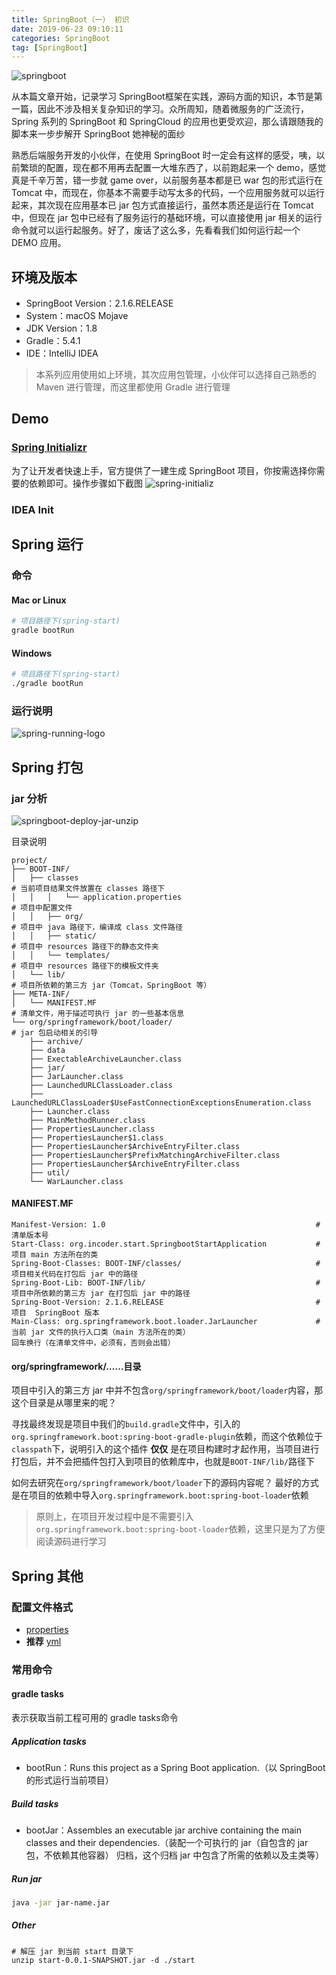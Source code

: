 ```yaml
---
title: SpringBoot（一） 初识
date: 2019-06-23 09:10:11
categories: SpringBoot
tag: [SpringBoot]
---
```


![springboot](https://res.cloudinary.com/incoder/image/upload/v1561900597/blog/springboot.jpg)

从本篇文章开始，记录学习 SpringBoot框架在实践，源码方面的知识，本节是第一篇，因此不涉及相关复杂知识的学习。众所周知，随着微服务的广泛流行，Spring 系列的 SpringBoot 和 SpringCloud 的应用也更受欢迎，那么请跟随我的脚本来一步步解开 SpringBoot 她神秘的面纱

<!-- more -->

熟悉后端服务开发的小伙伴，在使用 SpringBoot 时一定会有这样的感受，咦，以前繁琐的配置，现在都不用再去配置一大堆东西了，以前跑起来一个 demo，感觉真是千辛万苦，错一步就 game over，以前服务基本都是已 war 包的形式运行在 Tomcat 中，而现在，你基本不需要手动写太多的代码，一个应用服务就可以运行起来，其次现在应用基本已 jar 包方式直接运行，虽然本质还是运行在 Tomcat 中，但现在 jar 包中已经有了服务运行的基础环境，可以直接使用 jar 相关的运行命令就可以运行起服务。好了，废话了这么多，先看看我们如何运行起一个 DEMO 应用。

## 环境及版本
* SpringBoot Version：2.1.6.RELEASE
* System：macOS Mojave
* JDK Version：1.8
* Gradle：5.4.1
* IDE：IntelliJ IDEA

>本系列应用使用如上环境，其次应用包管理，小伙伴可以选择自己熟悉的 Maven 进行管理，而这里都使用 Gradle 进行管理

## Demo

### [Spring Initializr](https://start.spring.io)

为了让开发者快速上手，官方提供了一建生成 SpringBoot 项目，你按需选择你需要的依赖即可。操作步骤如下截图
![spring-initializ](https://res.cloudinary.com/incoder/image/upload/v1561906733/blog/spring-initializr.png)

### IDEA Init


## Spring 运行

### 命令

#### Mac or Linux

```bash
# 项目路径下(spring-start)
gradle bootRun
```

#### Windows

```bash
# 项目路径下(spring-start)
./gradle bootRun
```

### 运行说明

![spring-running-logo](https://res.cloudinary.com/incoder/image/upload/v1562167001/blog/spring-running-logo.png)


## Spring 打包

### jar 分析

![springboot-deploy-jar-unzip](https://res.cloudinary.com/incoder/image/upload/v1561259381/blog/springboot-deploy-jar-unzip.png)

目录说明
```
project/
├── BOOT-INF/                                                                   
│   ├── classes                                                                 # 当前项目结果文件放置在 classes 路径下
│   │   │   └── application.properties                                          # 项目中配置文件
│   │   ├── org/                                                                # 项目中 java 路径下，编译成 class 文件路径
│   │   ├── static/                                                             # 项目中 resources 路径下的静态文件夹
│   │   └── templates/                                                          # 项目中 resources 路径下的模板文件夹
│   └── lib/                                                                    # 项目所依赖的第三方 jar（Tomcat，SpringBoot 等）
├── META-INF/                                                                   
│   └── MANIFEST.MF                                                             # 清单文件，用于描述可执行 jar 的一些基本信息
└── org/springframework/boot/loader/                                            # jar 包启动相关的引导
    ├── archive/
    ├── data
    ├── ExectableArchiveLauncher.class
    ├── jar/
    ├── JarLauncher.class
    ├── LaunchedURLClassLoader.class
    ├── LaunchedURLClassLoader$UseFastConnectionExceptionsEnumeration.class
    ├── Launcher.class
    ├── MainMethodRunner.class
    ├── PropertiesLauncher.class
    ├── PropertiesLauncher$1.class
    ├── PropertiesLauncher$ArchiveEntryFilter.class
    ├── PropertiesLauncher$PrefixMatchingArchiveFilter.class
    ├── PropertiesLauncher$ArchiveEntryFilter.class
    ├── util/
    └── WarLauncher.class
```

#### MANIFEST.MF

```jar
Manifest-Version: 1.0                                               # 清单版本号
Start-Class: org.incoder.start.SpringbootStartApplication           # 项目 main 方法所在的类
Spring-Boot-Classes: BOOT-INF/classes/                              # 项目相关代码在打包后 jar 中的路径
Spring-Boot-Lib: BOOT-INF/lib/                                      # 项目中所依赖的第三方 jar 在打包后 jar 中的路径
Spring-Boot-Version: 2.1.6.RELEASE                                  # 项目  SpringBoot 版本
Main-Class: org.springframework.boot.loader.JarLauncher             # 当前 jar 文件的执行入口类（main 方法所在的类）
回车换行（在清单文件中，必须有，否则会出错）
```

#### org/springframework/……目录
项目中引入的第三方 jar 中并不包含`org/springframework/boot/loader`内容，那这个目录是从哪里来的呢？

寻找最终发现是项目中我们的`build.gradle`文件中，引入的`org.springframework.boot:spring-boot-gradle-plugin`依赖，而这个依赖位于`classpath`下，说明引入的这个插件 **仅仅** 是在项目构建时才起作用，当项目进行打包后，并不会把插件包打入到项目的依赖库中，也就是`BOOT-INF/lib/`路径下

如何去研究在`org/springframework/boot/loader`下的源码内容呢？
最好的方式是在项目的依赖中导入`org.springframework.boot:spring-boot-loader`依赖

>原则上，在项目开发过程中是不需要引入`org.springframework.boot:spring-boot-loader`依赖，这里只是为了方便阅读源码进行学习

## Spring 其他

### 配置文件格式

* [properties](https://en.wikipedia.org/wiki/.properties)
* **推荐** [yml](https://en.wikipedia.org/wiki/YAML)

### 常用命令

#### gradle tasks

表示获取当前工程可用的 gradle tasks命令

##### Application tasks

* bootRun：Runs this project as a Spring Boot application.（以 SpringBoot 的形式运行当前项目）

##### Build tasks

* bootJar：Assembles an executable jar archive containing the main classes and their dependencies.（装配一个可执行的 jar（自包含的 jar 包，不依赖其他容器） 归档，这个归档 jar 中包含了所需的依赖以及主类等）

##### Run jar

```bash
java -jar jar-name.jar
```

##### Other
```
# 解压 jar 到当前 start 目录下
unzip start-0.0.1-SNAPSHOT.jar -d ./start
```